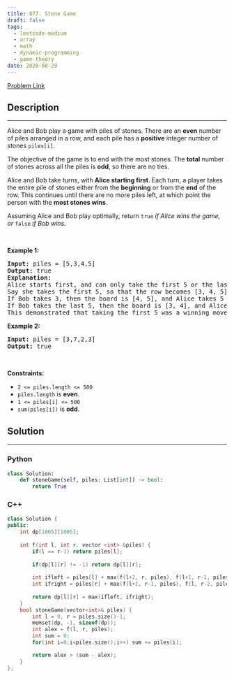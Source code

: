 ```yaml
---
title: 877. Stone Game
draft: false
tags: 
  - leetcode-medium
  - array
  - math
  - dynamic-programming
  - game-theory
date: 2020-08-29
---
```


[Problem Link](https://leetcode.com/problems/stone-game/)

## Description

---
<p>Alice and Bob play a game with piles of stones. There are an <strong>even</strong> number of piles arranged in a row, and each pile has a <strong>positive</strong> integer number of stones <code>piles[i]</code>.</p>

<p>The objective of the game is to end with the most stones. The <strong>total</strong> number of stones across all the piles is <strong>odd</strong>, so there are no ties.</p>

<p>Alice and Bob take turns, with <strong>Alice starting first</strong>. Each turn, a player takes the entire pile of stones either from the <strong>beginning</strong> or from the <strong>end</strong> of the row. This continues until there are no more piles left, at which point the person with the <strong>most stones wins</strong>.</p>

<p>Assuming Alice and Bob play optimally, return <code>true</code><em> if Alice wins the game, or </em><code>false</code><em> if Bob wins</em>.</p>

<p>&nbsp;</p>
<p><strong class="example">Example 1:</strong></p>

<pre>
<strong>Input:</strong> piles = [5,3,4,5]
<strong>Output:</strong> true
<strong>Explanation:</strong> 
Alice starts first, and can only take the first 5 or the last 5.
Say she takes the first 5, so that the row becomes [3, 4, 5].
If Bob takes 3, then the board is [4, 5], and Alice takes 5 to win with 10 points.
If Bob takes the last 5, then the board is [3, 4], and Alice takes 4 to win with 9 points.
This demonstrated that taking the first 5 was a winning move for Alice, so we return true.
</pre>

<p><strong class="example">Example 2:</strong></p>

<pre>
<strong>Input:</strong> piles = [3,7,2,3]
<strong>Output:</strong> true
</pre>

<p>&nbsp;</p>
<p><strong>Constraints:</strong></p>

<ul>
	<li><code>2 &lt;= piles.length &lt;= 500</code></li>
	<li><code>piles.length</code> is <strong>even</strong>.</li>
	<li><code>1 &lt;= piles[i] &lt;= 500</code></li>
	<li><code>sum(piles[i])</code> is <strong>odd</strong>.</li>
</ul>


## Solution

---
### Python
``` py title='stone-game'
class Solution:
    def stoneGame(self, piles: List[int]) -> bool:
        return True
```
### C++
``` cpp title='stone-game'
class Solution {
public:
    int dp[1005][1005];
    
    int f(int l, int r, vector <int> &piles) {
        if(l == r-1) return piles[l];
        
        if(dp[l][r] != -1) return dp[l][r];
        
        int ifleft = piles[l] + max(f(l+2, r, piles), f(l+1, r-1, piles));
        int ifright = piles[r] + max(f(l+1, r-1, piles), f(l, r-2, piles));
        
        return dp[l][r] = max(ifleft, ifright);
    }
    bool stoneGame(vector<int>& piles) {
        int l = 0, r = piles.size()-1;
        memset(dp, -1, sizeof(dp));
        int alex = f(l, r, piles);
        int sum = 0;
        for(int i=0;i<piles.size();i++) sum += piles[i];

        return alex > (sum - alex);
    }
};
```

